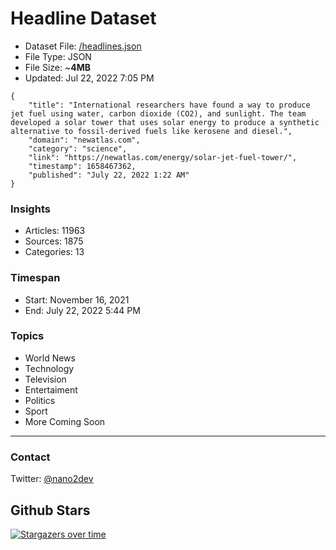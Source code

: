 # Headline Dataset

- Dataset File: [/headlines.json](https://raw.githubusercontent.com/fwd/news/master/headlines.json) 
- File Type: JSON
- File Size: ~**4MB**
- Updated: Jul 22, 2022 7:05 PM

```
{
    "title": "International researchers have found a way to produce jet fuel using water, carbon dioxide (CO2), and sunlight. The team developed a solar tower that uses solar energy to produce a synthetic alternative to fossil-derived fuels like kerosene and diesel.",
    "domain": "newatlas.com",
    "category": "science",
    "link": "https://newatlas.com/energy/solar-jet-fuel-tower/",
    "timestamp": 1658467362,
    "published": "July 22, 2022 1:22 AM"
}
```

### Insights

- Articles: 11963
- Sources: 1875
- Categories: 13

### Timespan

- Start: November 16, 2021
- End: July 22, 2022 5:44 PM

### Topics

- World News
- Technology
- Television
- Entertaiment
- Politics
- Sport
- More Coming Soon

---

### Contact 

Twitter: [@nano2dev](https://twitter.com/nano2dev)

## Github Stars

[![Stargazers over time](https://starchart.cc/fwd/news.svg)](https://starchart.cc/fwd/news)
	